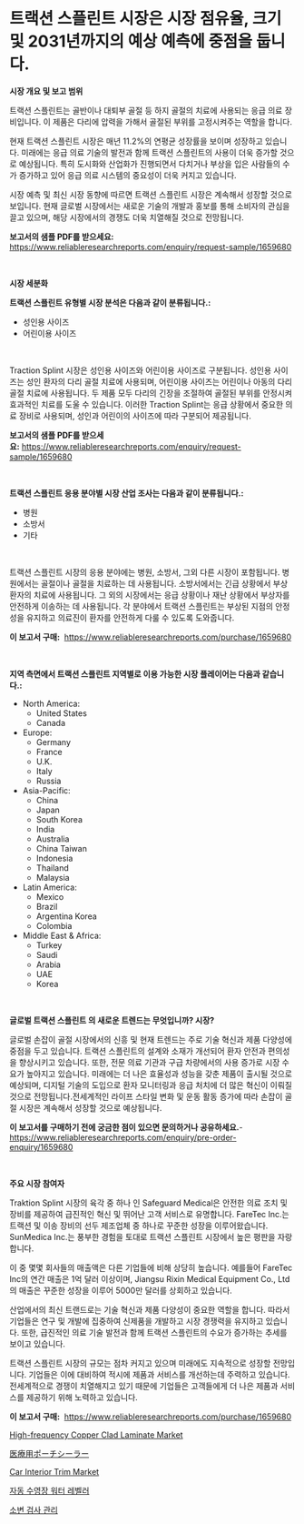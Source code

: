 <p><h1>트랙션 스플린트 시장은 시장 점유율, 크기 및 2031년까지의 예상 예측에 중점을 둡니다.</h1></p><p><strong>시장 개요 및 보고 범위</strong></p>
<p><p>트랙션 스플린트는 골반이나 대퇴부 골절 등 하지 골절의 치료에 사용되는 응급 의료 장비입니다. 이 제품은 다리에 압력을 가해서 골절된 부위를 고정시켜주는 역할을 합니다. </p><p>현재 트랙션 스플린트 시장은 매년 11.2%의 연평균 성장률을 보이며 성장하고 있습니다. 미래에는 응급 의료 기술의 발전과 함께 트랙션 스플린트의 사용이 더욱 증가할 것으로 예상됩니다. 특히 도시화와 산업화가 진행되면서 다치거나 부상을 입은 사람들의 수가 증가하고 있어 응급 의료 시스템의 중요성이 더욱 커지고 있습니다.</p><p>시장 예측 및 최신 시장 동향에 따르면 트랙션 스플린트 시장은 계속해서 성장할 것으로 보입니다. 현재 글로벌 시장에서는 새로운 기술의 개발과 홍보를 통해 소비자의 관심을 끌고 있으며, 해당 시장에서의 경쟁도 더욱 치열해질 것으로 전망됩니다.</p></p>
<p><strong>보고서의 샘플 PDF를 받으세요:</strong> <a href="https://www.reliableresearchreports.com/enquiry/request-sample/1659680">https://www.reliableresearchreports.com/enquiry/request-sample/1659680</a></p>
<p>&nbsp;</p>
<p><strong>시장 세분화</strong></p>
<p><strong>트랙션 스플린트 유형별 시장 분석은 다음과 같이 분류됩니다.:</strong></p>
<p><ul><li>성인용 사이즈</li><li>어린이용 사이즈</li></ul></p>
<p>&nbsp;</p>
<p><p>Traction Splint 시장은 성인용 사이즈와 어린이용 사이즈로 구분됩니다. 성인용 사이즈는 성인 환자의 다리 골절 치료에 사용되며, 어린이용 사이즈는 어린이나 아동의 다리 골절 치료에 사용됩니다. 두 제품 모두 다리의 긴장을 조절하여 골절된 부위를 안정시켜 효과적인 치료를 도울 수 있습니다. 이러한 Traction Splint는 응급 상황에서 중요한 의료 장비로 사용되며, 성인과 어린이의 사이즈에 따라 구분되어 제공됩니다.</p></p>
<p><strong>보고서의 샘플 PDF를 받으세요:</strong>&nbsp;<a href="https://www.reliableresearchreports.com/enquiry/request-sample/1659680">https://www.reliableresearchreports.com/enquiry/request-sample/1659680</a></p>
<p>&nbsp;</p>
<p><strong> 트랙션 스플린트 응용 분야별 시장 산업 조사는 다음과 같이 분류됩니다.:</strong></p>
<p><ul><li>병원</li><li>소방서</li><li>기타</li></ul></p>
<p>&nbsp;</p>
<p><p>트랙션 스플린트 시장의 응용 분야에는 병원, 소방서, 그외 다른 시장이 포함됩니다. 병원에서는 골절이나 골절을 치료하는 데 사용됩니다. 소방서에서는 긴급 상황에서 부상 환자의 치료에 사용됩니다. 그 외의 시장에서는 응급 상황이나 재난 상황에서 부상자를 안전하게 이송하는 데 사용됩니다. 각 분야에서 트랙션 스플린트는 부상된 지점의 안정성을 유지하고 의료진이 환자를 안전하게 다룰 수 있도록 도와줍니다.</p></p>
<p><strong>이 보고서 구매:</strong>&nbsp; <a href="https://www.reliableresearchreports.com/purchase/1659680">https://www.reliableresearchreports.com/purchase/1659680</a></p>
<p>&nbsp;</p>
<p><strong>지역 측면에서 트랙션 스플린트 지역별로 이용 가능한 시장 플레이어는 다음과 같습니다.:</strong></p>
<p><ul>
    <li>
        North America:
        <ul>
            <li>United States</li>
            <li>Canada</li>
        </ul>
    </li>
    <li>
        Europe:
        <ul>
            <li>Germany</li>
            <li>France</li>
            <li>U.K.</li>
            <li>Italy</li>
            <li>Russia</li>
        </ul>
    </li>
    <li>
        Asia-Pacific:
        <ul>
            <li>China</li>
            <li>Japan</li>
            <li>South Korea</li>
            <li>India</li>
            <li>Australia</li>
            <li>China Taiwan</li>
            <li>Indonesia</li>
            <li>Thailand</li>
            <li>Malaysia</li>
        </ul>
    </li>
    <li>
        Latin America:
        <ul>
            <li>Mexico</li>
            <li>Brazil</li>
            <li>Argentina Korea</li>
            <li>Colombia</li>
        </ul>
    </li>
    <li>
        Middle East & Africa:
        <ul>
            <li>Turkey</li>
            <li>Saudi</li>
            <li>Arabia</li>
            <li>UAE</li>
            <li>Korea</li>
        </ul>
    </li>
    </ul></p>
<p>&nbsp;</p>
<p><strong>글로벌 트랙션 스플린트 의 새로운 트렌드는 무엇입니까? 시장?</strong></p>
<p><p>글로벌 손잡이 골절 시장에서의 신흥 및 현재 트렌드는 주로 기술 혁신과 제품 다양성에 중점을 두고 있습니다. 트랙션 스플린트의 설계와 소재가 개선되어 환자 안전과 편의성을 향상시키고 있습니다. 또한, 전문 의료 기관과 구급 차량에서의 사용 증가로 시장 수요가 높아지고 있습니다. 미래에는 더 나은 효율성과 성능을 갖춘 제품이 출시될 것으로 예상되며, 디지털 기술의 도입으로 환자 모니터링과 응급 처치에 더 많은 혁신이 이뤄질 것으로 전망됩니다.전세계적인 라이프 스타일 변화 및 운동 활동 증가에 따라 손잡이 골절 시장은 계속해서 성장할 것으로 예상됩니다.</p></p>
<p><strong>이 보고서를 구매하기 전에 궁금한 점이 있으면 문의하거나 공유하세요.</strong>- <a href="https://www.reliableresearchreports.com/enquiry/pre-order-enquiry/1659680">https://www.reliableresearchreports.com/enquiry/pre-order-enquiry/1659680</a></p>
<p>&nbsp;</p>
<p><strong>주요 시장 참여자</strong></p>
<p><p>Traktion Splint 시장의 육각 중 하나 인 Safeguard Medical은 안전한 의료 조치 및 장비를 제공하여 급진적인 혁신 및 뛰어난 고객 서비스로 유명합니다. FareTec Inc.는 트랙션 및 이송 장비의 선두 제조업체 중 하나로 꾸준한 성장을 이루어왔습니다. SunMedica Inc.는 풍부한 경험을 토대로 트랙션 스플린트 시장에서 높은 평판을 자랑합니다.</p><p>이 중 몇몇 회사들의 매출액은 다른 기업들에 비해 상당히 높습니다. 예를들어 FareTec Inc의 연간 매출은 1억 달러 이상이며, Jiangsu Rixin Medical Equipment Co., Ltd의 매출은 꾸준한 성장을 이루어 5000만 달러를 상회하고 있습니다. </p><p>산업에서의 최신 트랜드로는 기술 혁신과 제품 다양성이 중요한 역할을 합니다. 따라서 기업들은 연구 및 개발에 집중하여 신제품을 개발하고 시장 경쟁력을 유지하고 있습니다. 또한, 급진적인 의료 기술 발전과 함께 트랙션 스플린트의 수요가 증가하는 추세를 보이고 있습니다.</p><p>트랙션 스플린트 시장의 규모는 점차 커지고 있으며 미래에도 지속적으로 성장할 전망입니다. 기업들은 이에 대비하여 적시에 제품과 서비스를 개선하는데 주력하고 있습니다.전세계적으로 경쟁이 치열해지고 있기 때문에 기업들은 고객들에게 더 나은 제품과 서비스를 제공하기 위해 노력하고 있습니다.</p></p>
<p><strong>이 보고서 구매:</strong>&nbsp;&nbsp;<a href="https://www.reliableresearchreports.com/purchase/1659680">https://www.reliableresearchreports.com/purchase/1659680</a></p>
<p><p><a href="https://github.com/kathiaseamanalvaradovlprc2h/Market-Research-Report-List-1/blob/main/high-frequency-copper-clad-laminate-market.md">High-frequency Copper Clad Laminate Market</a></p><p><a href="https://github.com/joaejkdzgyljvo6/Market-Research-Report-List-1/blob/main/393360013806.md">医療用ポーチシーラー</a></p><p><a href="https://issuu.com/reportprime-2/docs/car-interior-trim-market-size-2030.pptx">Car Interior Trim Market</a></p><p><a href="https://github.com/Maeennan456456/Market-Research-Report-List-1/blob/main/797463212769.md">자동 수영장 워터 레벨러</a></p><p><a href="https://github.com/vsap75a286l/Market-Research-Report-List-1/blob/main/589348412768.md">소변 검사 관리</a></p></p>
